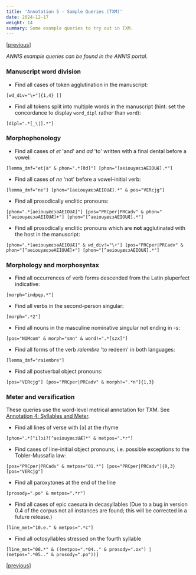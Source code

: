 ```yaml
---
title: 'Annotation 5 - Sample Queries (TXM)'
date: 2024-12-17
weight: 14
summary: Some example queries to try out in TXM.
---
```


\[[previous](/docs/annotation-sylls)\]

_ANNIS example queries can be found in the ANNIS portal_.

### Manuscript word division

+ Find all cases of token agglutination in the manuscript:
```cqp
[wd_div="\+"]{1,4} []
```

+ Find all tokens split into multiple words in the manuscript (hint: set the concordance to display `word_dipl` rather than `word`):
```cqp
[dipl=".*[_\|].*"]
```

### Morphophonology

+ Find all cases of _et_ 'and' and _ad_ 'to' written with a final dental before a vowel:
```cqp
[lemma_dmf="et|à" & phon=".*[ðd]"] [phon="[aeiouyæɛɔAEIOUÆ].*"]
```
+ Find all cases of _ne_ 'not' before a vowel-initial verb:
```cqp
[lemma_dmf="ne"] [phon="[aeiouyæɛɔAEIOUÆ].*" & pos="VERcjg"]
```
+ Find all prosodically enclitic pronouns:
```cqp
[phon=".*[aeiouyæɛɔəAEIOUÆ]"] [pos="PRCper|PRCadv" & phon="[^aeiouyæɛɔəAEIOUÆ]+"] [phon="[^aeiouyæɛɔAEIOUÆ].*"]
```

+ Find all prosodically enclitic pronouns which are __not__ agglutinated with the host in the manuscript:
```cqp
[phon=".*[aeiouyæɛɔəAEIOUÆ]" & wd_div!="\+"] [pos="PRCper|PRCadv" & phon="[^aeiouyæɛɔəAEIOUÆ]+"] [phon="[^aeiouyæɛɔAEIOUÆ].*"]
```

### Morphology and morphosyntax

+ Find all occurrences of verb forms descended from the Latin pluperfect indicative:
```cqp
[morph="indpqp.*"]
```

+ Find all verbs in the second-person singular:
```cqp
[morph=".*2"]
```

+ Find all nouns in the masculine nominative singular not ending in _-s_:
```cqp
[pos="NOMcom" & morph="smn" & word!=".*[szx]"]
```

+ Find all forms of the verb _raiembre_ 'to redeem' in both languages:
```cqp
[lemma_dmf="raiembre"]
```

+ Find all postverbal object pronouns:
```cqp
[pos="VERcjg"] [pos="PRCper|PRCadv" & morph!=".*n"]{1,3}
```

### Meter and versification

These queries use the word-level metrical annotation for TXM.
See [Annotation 4: Syllables and Meter](/docs/annotation-sylls#4-the-txm-version).

+ Find all lines of verse with \[ɔ\] at the rhyme
```cqp
[phon=".*[^i]ɔi?[^aeiouyæɛɔUÆ]*" & metpos=".*r"] 
```

+ Find cases of line-initial object pronouns, i.e. possible exceptions to the Tobler-Mussafia law:
```cqp
[pos="PRCper|PRCadv" & metpos="01.*"] [pos="PRCper|PRCadv"]{0,3} [pos="VERcjg"]
```

+ Find all paroxytones at the end of the line
```cqp
[prosody=".po" & metpos=".*r"]
```

+ Find all cases of epic caesura in decasyllables
(Due to a bug in version 0.4 of the corpus not all instances are found; this will be corrected
in a future release.)
```cqp
[line_met="10.e." & metpos=".*c"]
```

+ Find all octosyllables stressed on the fourth syllable
```cqp
[line_met="08.*" & ((metpos=".*04.." & prosody=".ox") | (metpos=".*05.." & prosody=".po"))]
```

\[[previous](/docs/annotation-sylls)\]
